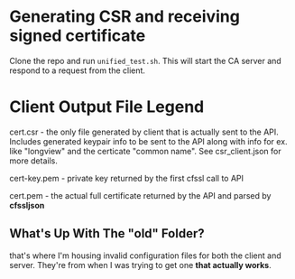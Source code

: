 # Generating CSR and receiving signed certificate
Clone the repo and run `unified_test.sh`. This will start the CA server and respond to a request from the client.

# Client Output File Legend
cert.csr - the only file generated by client that is actually sent to the API. Includes generated keypair info to be sent to the API along with info for ex. like "longview" and the certicate "common name". See csr_client.json for more details.

cert-key.pem - private key returned by the first cfssl call to API 

cert.pem - the actual full certificate returned by the API and parsed by **cfssljson**



## What's Up With The "old" Folder?
that's where I'm housing invalid configuration files for both the client and server. They're from when I was trying to get one **that actually works**.
